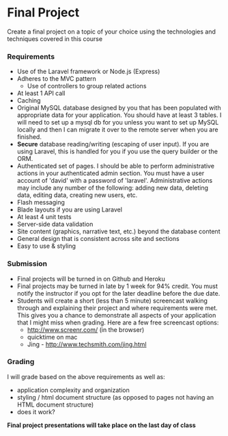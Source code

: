 Final Project
=============

Create a final project on a topic of your choice using the technologies and techniques covered in this course

### Requirements

* Use of the Laravel framework or Node.js (Express)
* Adheres to the MVC pattern
	* Use of controllers to group related actions 
* At least 1 API call
* Caching
* Original MySQL database designed by you that has been populated with appropriate data for
your application. You should have at least 3 tables. I will need to set up a mysql db for you unless you want to set up MySQL locally and then I can migrate it over to the remote server when you are finished.
* __Secure__ database reading/writing (escaping of user input). If you are using Laravel, this is handled for you if you use the query builder or the ORM.
* Authenticated set of pages. I should be able to perform administrative actions in your authenticated admin section. You must have a user account of 'david' with a password of 'laravel'. Administrative actions may include any number of the following: adding new data, deleting data, editing data, creating new users, etc.
* Flash messaging 
* Blade layouts if you are using Laravel
* At least 4 unit tests
* Server-side data validation
* Site content (graphics, narrative text, etc.) beyond the database content
* General design that is consistent across site and sections 
* Easy to use & styling

### Submission

* Final projects will be turned in on Github and Heroku
* Final projects may be turned in late by 1 week for 94% credit. You must notify the instructor if you opt for the later deadline before the due date.
* Students will create a short (less than 5 minute) screencast walking through and explaining their project and where requirements were met. This gives you a chance to demonstrate all aspects of your application that I might miss when grading. Here are a few free screencast options:
	* http://www.screenr.com/ (in the browser)
	* quicktime on mac
	* Jing - http://www.techsmith.com/jing.html

### Grading

I will grade based on the above requirements as well as:

* application complexity and organization
* styling / html document structure (as opposed to pages not having an HTML document structure)
* does it work?

__Final project presentations will take place on the last day of class__



